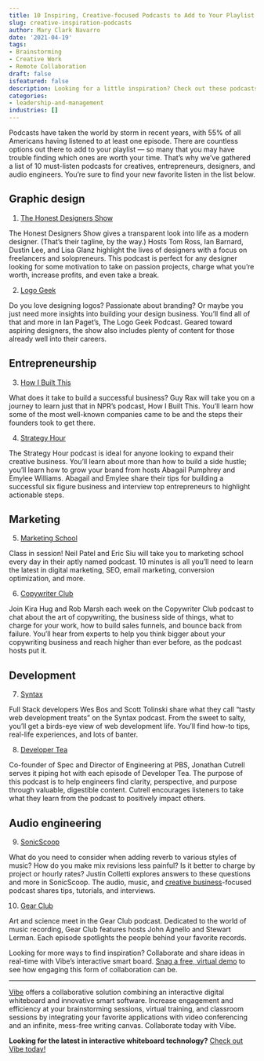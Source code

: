 ```yaml
---
title: 10 Inspiring, Creative-focused Podcasts to Add to Your Playlist
slug: creative-inspiration-podcasts
author: Mary Clark Navarro
date: '2021-04-19'
tags:
- Brainstorming
- Creative Work
- Remote Collaboration
draft: false
isfeatured: false
description: Looking for a little inspiration? Check out these podcasts for a burst of creativity.
categories:
- leadership-and-management
industries: []
---
```


Podcasts have taken the world by storm in recent years, with 55% of all Americans having listened to at least one episode. There are countless options out there to add to your playlist — so many that you may have trouble finding which ones are worth your time. That’s why we’ve gathered a list of 10 must-listen podcasts for creatives, entrepreneurs, designers, and audio engineers. You’re sure to find your new favorite listen in the list below.

## Graphic design

1. [The Honest Designers Show](https://www.honestdesigners.com/)

The Honest Designers Show gives a transparent look into life as a modern designer. (That’s their tagline, by the way.) Hosts Tom Ross, Ian Barnard, Dustin Lee, and Lisa Glanz highlight the lives of designers with a focus on freelancers and solopreneurs. This podcast is perfect for any designer looking for some motivation to take on passion projects, charge what you’re worth, increase profits, and even take a break.

2. [Logo Geek](https://logogeek.uk/podcast/)

Do you love designing logos? Passionate about branding? Or maybe you just need more insights into building your design business. You’ll find all of that and more in Ian Paget’s, The Logo Geek Podcast. Geared toward aspiring designers, the show also includes plenty of content for those already well into their careers.

## Entrepreneurship

3. [How I Built This](https://www.npr.org/podcasts/510313/how-i-built-this)

What does it take to build a successful business? Guy Rax will take you on a journey to learn just that in NPR’s podcast, How I Built This. You’ll learn how some of the most well-known companies came to be and the steps their founders took to get there.

4. [Strategy Hour](https://bossproject.com/podcast-directory)

The Strategy Hour podcast is ideal for anyone looking to expand their creative business. You’ll learn about more than how to build a side hustle; you’ll learn how to grow your brand from hosts Abagail Pumphrey and Emylee Williams. Abagail and Emylee share their tips for building a successful six figure business and interview top entrepreneurs to highlight actionable steps.

## Marketing

5. [Marketing School](https://marketingschool.io/)

Class in session! Neil Patel and Eric Siu will take you to marketing school every day in their aptly named podcast. 10 minutes is all you’ll need to learn the latest in digital marketing, SEO, email marketing, conversion optimization, and more.

6. [Copywriter Club](https://thecopywriterclub.com/)

Join Kira Hug and Rob Marsh each week on the Copywriter Club podcast to chat about the art of copywriting, the business side of things, what to charge for your work, how to build sales funnels, and bounce back from failure. You’ll hear from experts to help you think bigger about your copywriting business and reach higher than ever before, as the podcast hosts put it.

## Development

7. [Syntax](https://syntax.fm/)

Full Stack developers Wes Bos and Scott Tolinski share what they call “tasty web development treats” on the Syntax podcast. From the sweet to salty, you’ll get a birds-eye view of web development life. You’ll find how-to tips, real-life experiences, and lots of banter.

8. [Developer Tea](https://developertea.com/)

Co-founder of Spec and Director of Engineering at PBS, Jonathan Cutrell serves it piping hot with each episode of Developer Tea. The purpose of this podcast is to help engineers find clarity, perspective, and purpose through valuable, digestible content. Cutrell encourages listeners to take what they learn from the podcast to positively impact others.

## Audio engineering

9. [SonicScoop](https://sonicscoop.com/category/podcast/)

What do you need to consider when adding reverb to various styles of music? How do you make mix revisions less painful? Is it better to charge by project or hourly rates? Justin Colletti explores answers to these questions and more in SonicScoop. The audio, music, and [creative business](https://vibe.us/blog/how-the-right-work-space-can-spark-creativity/)-focused podcast shares tips, tutorials, and interviews.

10. [Gear Club](https://www.gear-club.net/)

Art and science meet in the Gear Club podcast. Dedicated to the world of music recording, Gear Club features hosts John Agnello and Stewart Lerman. Each episode spotlights the people behind your favorite records.

Looking for more ways to find inspiration? Collaborate and share ideas in real-time with Vibe’s interactive smart board. [Snag a free, virtual demo](https://vibe.us/demo/) to see how engaging this form of collaboration can be.



---

[Vibe](https://vibe.us/) offers a collaborative solution combining an interactive digital whiteboard and innovative smart software. Increase engagement and efficiency at your brainstorming sessions, virtual training, and classroom sessions by integrating your favorite applications with video conferencing and an infinite, mess-free writing canvas. Collaborate today with Vibe.

**Looking for the latest in interactive whiteboard technology?** [Check out Vibe today!](https://vibe.us/order/)

